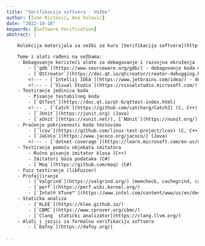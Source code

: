 ```yaml
---
title: "Verifikacija softvera - Vežbe"
author: [Ivan Ristović, Ana Vulović]
date: "2022-10-10"
keywords: [Software Verification]
abstract: |

    Kolekcija materijala sa vežbi za kurs [Verifikacija softvera](http://www.verifikacijasoftvera.matf.bg.ac.rs/) na Matematičkom fakultetu, Univerziteta u Beogradu.

    Teme i alati rađeni na vežbama:
    - Debagovanje koristeći alate za debagovanje i razvojna okruženja
        - [`gdb`](https://www.sourceware.org/gdb/) - debagovanje koda na niskom nivou
        - [`QtCreator`](https://doc.qt.io/qtcreator/creator-debugging.html) - debagovanje C/C++ kodova
        <!--- - [`Intellij IDEA`](https://www.jetbrains.com/idea/) - debagovanje Java koda --->
        <!--- - [`Visual Studio`](https://visualstudio.microsoft.com/) - debagovanje C, C++ i C# kodova --->
    - Testiranje jedinica koda
        - Pisanje testabilnog koda
        - [`QtTest`](https://doc.qt.io/qt-6/qttest-index.html)
        <!--- , [`Catch`](https://github.com/catchorg/Catch2) (C, C++) --->
        - [`JUnit`](https://junit.org) (Java)
        - [`xUnit`](https://xunit.net/), [`NUnit`](https://nunit.org/) (C#)
    - Praćenje pokrivenosti koda testovima
        - [`lcov`](https://github.com/linux-test-project/lcov) (C, C++)
        - [`JaCoCo`](https://www.jacoco.org/jacoco/) (Java)
        <!--- - [`dotnet-coverage`](https://learn.microsoft.com/en-us/dotnet/core/additional-tools/dotnet-coverage) (C#) --->
    - Testiranje pomoću objekata imitatora
        - Ručno pisanje imitator klasa (C++)
        - Imitatori baza podataka (C#)
        - [`Moq`](https://github.com/moq) (C#)
    - Fuzz testiranje (libFuzzer)
    - Profajliranje
        - [`Valgrind`](https://valgrind.org/) (memcheck, cachegrind, callgrind, hellgrind, drd)
        - [`perf`](https://perf.wiki.kernel.org/)
        - [`Intel® VTune™`](https://www.intel.com/content/www/us/en/develop/documentation/vtune-help/top.html)
    - Statička analiza
        - [`KLEE`](https://klee.github.io/)
        - [`CBMC`](https://www.cprover.org/cbmc/)
        - [`Clang` statički analizator](https://clang.llvm.org/)
    - Alati i jezici za formalnu verifikaciju softvera
        - [`Dafny`](https://dafny.org/)

...
```



